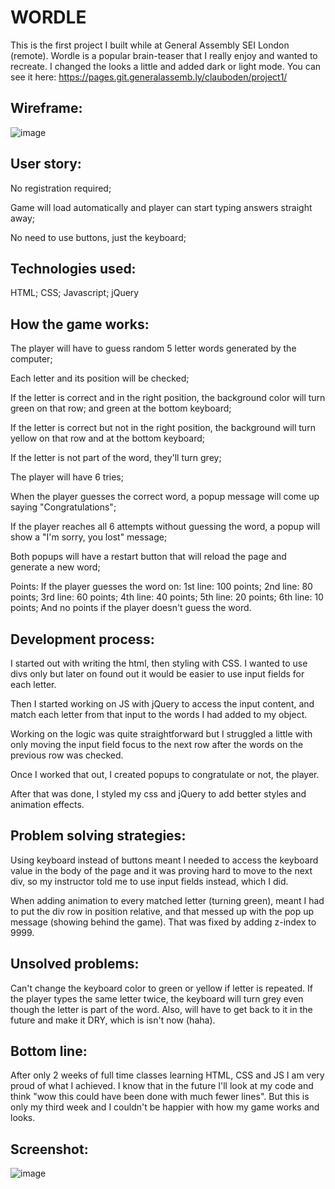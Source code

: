 

# WORDLE

This is the first project I built while at General Assembly SEI London (remote). Wordle is a popular brain-teaser that I really enjoy and wanted to recreate. I changed the looks a little and added dark or light mode. You can see it here: https://pages.git.generalassemb.ly/clauboden/project1/

## Wireframe:
![image](https://media.git.generalassemb.ly/user/44792/files/bbbd430e-0a6d-4191-aed8-746f43955e70)


## User story:

No registration required;

Game will load automatically and player can start typing answers straight away;

No need to use buttons, just the keyboard;

## Technologies used:

HTML;
CSS;
Javascript;
jQuery


## How the game works:

The player will have to guess random 5 letter words generated by the computer;

Each letter and its position will be checked;

If the letter is correct and in the right position, the background color will turn green on that row; and green at the bottom keyboard;

If the letter is correct but not in the right position, the background will turn yellow on that row and at the bottom keyboard;

If the letter is not part of the word, they'll turn grey;

The player will have 6 tries;

When the player guesses the correct word, a popup message will come up saying "Congratulations";

If the player reaches all 6 attempts without guessing the word, a popup will show a "I'm sorry, you lost" message;

Both popups will have a restart button that will reload the page and generate a new word;

Points:
If the player guesses the word on:
1st line: 100 points;
2nd line: 80 points;
3rd line: 60 points;
4th line: 40 points;
5th line: 20 points;
6th line: 10 points;
And no points if the player doesn't guess the word.


## Development process:

I started out with writing the html, then styling with CSS. I wanted to use divs only but later on found out it would be easier to use input fields for each letter.

Then I started working on JS with jQuery to access the input content, and match each letter from that input to the words I had added to my object.

Working on the logic was quite straightforward but I struggled a little with only moving the input field focus to the next row after the words on the previous row was checked.

Once I worked that out, I created popups to congratulate or not, the player.

After that was done, I styled my css and jQuery to add better styles and animation effects.


## Problem solving strategies:

Using keyboard instead of buttons meant I needed to access the keyboard value in the body of the page and it was proving hard to move to the next div, so my instructor told me to use input fields instead, which I did.

When adding animation to every matched letter (turning green), meant I had to put the div row in position relative, and that messed up with the pop up message (showing behind the game). That was fixed by adding z-index to 9999.


## Unsolved problems:

Can't change the keyboard color to green or yellow if letter is repeated. If the player types the same letter twice, the keyboard will turn grey even though the letter is part of the word.
Also, will have to get back to it in the future and make it DRY, which is isn't now (haha).


## Bottom line:

After only 2 weeks of full time classes learning HTML, CSS and JS I am very proud of what I achieved. I know that in the future I'll look at my code and think "wow this could have been done with much fewer lines". But this is only my third week and I couldn't be happier with how my game works and looks.


## Screenshot:
![image](https://user-images.githubusercontent.com/93624439/192099895-3b958ac7-3333-4f84-97e8-43bfe7c67a65.png)
